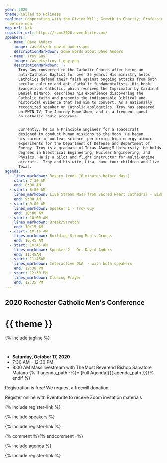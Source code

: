 ```yaml
---
year: 2020
theme: Called to Holiness
tagline: Cooperating with the Divine Will; Growth in Charity; Professing Christ
  before men.
map_url: N/A
register_url: https://rcmc2020.eventbrite.com/
speakers:
  - name: Dave Anders
    image: /assets/dr-david-anders.png
    descriptionMarkdown: Some words about Dave Anders
  - name: Troy Guy
    image: /assets/troy-l-guy.png
    descriptionMarkdown: |-
      Troy Guy converted to the Catholic Church after being an
      anti-Catholic Baptist for over 25 years. His ministry helps
      Catholics defend their faith against ongoing attacks from both
      secular culture and anti-Catholic fundamentalists. His book,
      Evangelical Catholic, which received the Imprimatur by Cardinal
      Daniel DiNardo, describes his experience discovering the
      Catholic faith and presents the indisputable Biblical and
      historical evidence that led him to convert. As a nationally
      recognized speaker on Catholic apologetics, Troy has appeared
      on EWTN TV, The Journey Home Show, and is a frequent guest
      on Catholic radio programs.


      Currently, he is a Principle Engineer for a spacecraft
      designed to conduct human missions to the Moon. He began
      his career in nuclear science, performing high energy atomic
      experiments for the Department of Defense and Department of
      Energy. Troy is a graduate of Texas A&amp;M University. He holds
      degrees in Electrical Engineering, Nuclear Engineering, and
      Physics. He is a pilot and flight instructor for multi-engine
      aircraft.  Troy and his wife, Lisa, have four children and live in
      Texas.
agenda:
  - lines_markdown: Rosary (ends 10 minutes before Mass)
    start: 7:30 AM
    end: 8:00 AM
  - start: 8:00 AM
    lines_markdown: Live Stream Mass from Sacred Heart Cathedral - Bishop Salvatore Matano
    end: 9:00 AM
  - start: 9:00 AM
    lines_markdown: Speaker 1 - Troy Guy
    end: 10:00 AM
  - start: 10:00 AM
    lines_markdown: Break/Stretch
    end: 10:15 AM
  - start: 10:15 AM
    lines_markdown: Building Strong Men's Groups
    end: 10:45 AM
  - start: 10:45 AM
    lines_markdown: Speaker 2 - Dr. David Anders
    end: 11:45AM
  - start: 11:45AM
    lines_markdown: Interactive Q&A  - with both speakers
    end: 12:30 PM
  - start: 12:30 PM
    lines_markdown: Closing Prayer
    end: 12:35 PM
---
```




## 2020 Rochester Catholic Men's Conference

# {{ theme }}

{% include tagline %}

&nbsp;

<div class="text-center no-bullets">

* **Saturday, October 17, 2020**
* 7:30 AM  - 12:30 PM
* 8:00 AM Mass livestream with The Most Reverend Bishop Salvatore Matano
{% if agenda_path -%}* [Full Agenda]({{ agenda_path }})\{% endif %}

</div>

Registration is free!  We request a freewill donation.

Register online with Eventbrite to receive Zoom invitation materials

{% include register-link %}

{% include speakers %}

{% include register-link %}

{% comment %}<Promos items={DATA.promos} />{% endcomment -%}

{% include agenda %}

{% include register-link %}